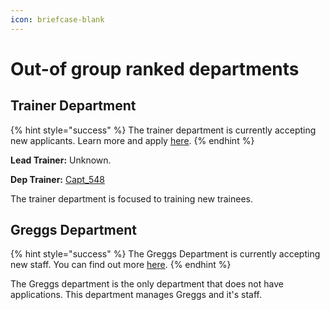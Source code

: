 ```yaml
---
icon: briefcase-blank
---
```


# Out-of group ranked departments

## Trainer Department

{% hint style="success" %}
The trainer department is currently accepting new applicants. Learn more and apply [here](https://discord.com/channels/1257368333427277864/1268613815281385472/1269682771010523207).
{% endhint %}

**Lead Trainer:** Unknown.

**Dep Trainer:** [Capt\_548](https://discord.com/users/1209537043814813736)

The trainer department is focused to training new trainees.

## Greggs Department

{% hint style="success" %}
The Greggs Department is currently accepting new staff. You can find out more [here](../rank-information/store-colleague-ranks/greggs-trainings.md).
{% endhint %}

The Greggs department is the only department that does not have applications. This department manages Greggs and it's staff.
